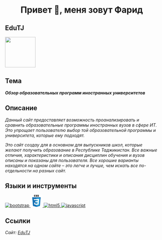 <h1 align="center">Привет 👋, меня зовут Фарид</h1>

## EduTJ
<a href="https://fshf7.github.io/EduTJ/"><img src="https://fshf7.github.io/EduTJ/img/logo.png" width="100" height="100"></a>

## Тема
***Обзор образовательных программ иностранных университетов***

## Описание
*Данный сайт предоставляет возможность проанализировать и сравнить образовательные программы иностранных вузов в сфере ИТ. Это упрощает пользователю выбор той образовательной программы и университета, которые ему подходят.*

*Это сайт создаy для в основном для выпускников школ, которые желают получить образование в Республике Таджикистан. Все важные отличия, характеристики и описания дисциплин обучения и вузов описаны и показаны для пользователя. Все хорошие варианты находятся на одном сайте – это легче и лучше, чем искать все по-отдельности на разных сайт.*

## Языки и инструменты
<p align="left"> <a href="https://getbootstrap.com" target="_blank" rel="noreferrer"> <img src="https://raw.githubusercontent.com/devicons/devicon /master/icons/bootstrap/bootstrap-plain-wordmark.svg" alt="bootstrap" width="40" height="40"/> </a>
  <a href="https://www.w3schools.com/css/" target="_blank" rel="noreferrer"><img src="https://raw.githubusercontent.com/devicons/devicon/master/icons/css3/css3-original-wordmark.svg" alt="css3" width="40" height="40"/> 
  </a>
  <a href="https://www.w3.org/html/" target="_blank" rel="noreferrer"> <img src="https://raw.githubusercontent.com/devicons/ devicon/master/icons/html5/html5-original-wordmark.svg" alt="html5" width="40" height="40"/> 
  </a>
  <a href="https://developer.mozilla.org/en-US/docs/Web/JavaScript" target="_blank" rel="noreferrer"> 
    <img src="https ://raw.githubusercontent.com/devicons/devicon/master/icons/javascript/javascript-original.svg" alt="javascript" width="40" height="40"/> 
  </a> 
</p>

## Ссылки
*Сайт: [EduTJ](https://fshf7.github.io/EduTJ/)*
